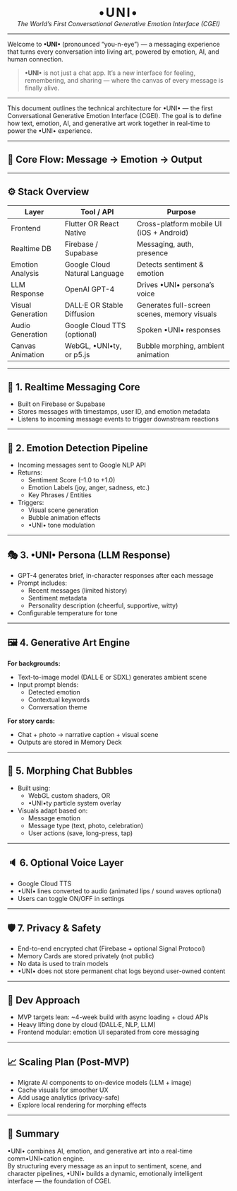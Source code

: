 <p align="center">
  <strong style="font-size: 2em; letter-spacing: 0.1em;">•UNI•</strong><br>
  <em>The World’s First Conversational Generative Emotion Interface (CGEI)</em>
</p>

---

Welcome to <strong>•UNI•</strong> (pronounced “you-n-eye”) — a messaging experience that turns every conversation into living art, powered by emotion, AI, and human connection.

> <strong>•UNI•</strong> is not just a chat app.
> It’s a new interface for feeling, remembering, and sharing — where the canvas of every message is finally alive.

---

This document outlines the technical architecture for •UNI• — the first Conversational Generative Emotion Interface (CGEI). The goal is to define how text, emotion, AI, and generative art work together in real-time to power the •UNI• experience.

---

## 🧭 Core Flow: Message → Emotion → Output


---

## ⚙️ Stack Overview

| Layer | Tool / API | Purpose |
|-------|------------|---------|
| Frontend | Flutter OR React Native | Cross-platform mobile UI (iOS + Android) |
| Realtime DB | Firebase / Supabase | Messaging, auth, presence |
| Emotion Analysis | Google Cloud Natural Language | Detects sentiment & emotion |
| LLM Response | OpenAI GPT-4 | Drives •UNI• persona’s voice |
| Visual Generation | DALL·E OR Stable Diffusion | Generates full-screen scenes, memory visuals |
| Audio Generation | Google Cloud TTS (optional) | Spoken •UNI• responses |
| Canvas Animation | WebGL, •UNI•ty, or p5.js | Bubble morphing, ambient animation |

---

## 💬 1. Realtime Messaging Core

- Built on Firebase or Supabase  
- Stores messages with timestamps, user ID, and emotion metadata
- Listens to incoming message events to trigger downstream reactions

---

## 🧠 2. Emotion Detection Pipeline

- Incoming messages sent to Google NLP API
- Returns:
  - Sentiment Score (–1.0 to +1.0)
  - Emotion Labels (joy, anger, sadness, etc.)
  - Key Phrases / Entities
- Triggers:
  - Visual scene generation
  - Bubble animation effects
  - •UNI• tone modulation

---

## 🎭 3. •UNI• Persona (LLM Response)

- GPT-4 generates brief, in-character responses after each message
- Prompt includes:
  - Recent messages (limited history)
  - Sentiment metadata
  - Personality description (cheerful, supportive, witty)
- Configurable temperature for tone

---

## 🖼 4. Generative Art Engine

**For backgrounds:**
- Text-to-image model (DALL·E or SDXL) generates ambient scene
- Input prompt blends:
  - Detected emotion
  - Contextual keywords
  - Conversation theme

**For story cards:**
- Chat + photo → narrative caption + visual scene
- Outputs are stored in Memory Deck

---

## 💬 5. Morphing Chat Bubbles

- Built using:
  - WebGL custom shaders, OR
  - •UNI•ty particle system overlay
- Visuals adapt based on:
  - Message emotion
  - Message type (text, photo, celebration)
  - User actions (save, long-press, tap)

---

## 🔈 6. Optional Voice Layer

- Google Cloud TTS  
- •UNI• lines converted to audio (animated lips / sound waves optional)
- Users can toggle ON/OFF in settings

---

## 🛡️ 7. Privacy & Safety

- End-to-end encrypted chat (Firebase + optional Signal Protocol)
- Memory Cards are stored privately (not public)
- No data is used to train models
- •UNI• does not store permanent chat logs beyond user-owned content

---

## 🧪 Dev Approach

- MVP targets lean: ~4-week build with async loading + cloud APIs
- Heavy lifting done by cloud (DALL·E, NLP, LLM)
- Frontend modular: emotion UI separated from core messaging

---

## 📈 Scaling Plan (Post-MVP)

- Migrate AI components to on-device models (LLM + image)
- Cache visuals for smoother UX
- Add usage analytics (privacy-safe)
- Explore local rendering for morphing effects

---

## 🧠 Summary

•UNI• combines AI, emotion, and generative art into a real-time comm•UNI•cation engine.  
By structuring every message as an input to sentiment, scene, and character pipelines, •UNI• builds a dynamic, emotionally intelligent interface — the foundation of CGEI.

